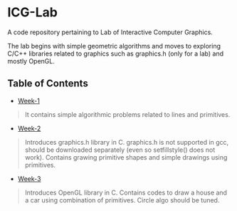 # ICG-Lab
A code repository pertaining to Lab of Interactive Computer Graphics. 

The lab begins with simple geometric algorithms and moves to exploring C/C++ libraries related to graphics such as graphics.h (only for a lab) and mostly OpenGL.

## Table of Contents

* [Week-1](Week1/)
> It contains simple algorithmic problems related to lines and primitives.

* [Week-2](Week2/)
> Introduces graphics.h library in C. graphics.h is not supported in gcc, should be downloaded separately (even so setfillstyle() does not work). Contains grawing primitive shapes and simple drawings using primitives.

* [Week-3](Week3/)
> Introduces OpenGL library in C. Contains codes to draw a house and a car using combination of primitives. Circle algo should be tuned.

